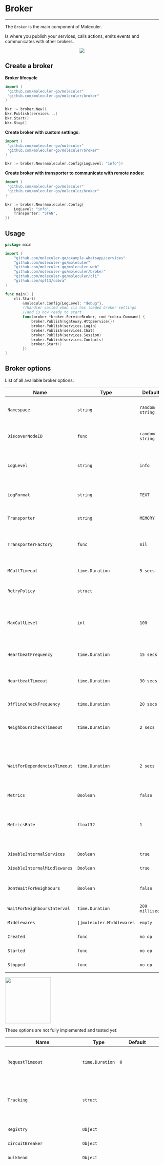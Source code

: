 # Broker

---

The `Broker` is the main component of Moleculer.

Is where you publish your services, calls actions, emits events and communicates with other brokers.

<div align="center">
    <img src="assets/service-broker-layers.png" />
</div>

## Create a broker

**Broker lifecycle**

```go
import (
 "github.com/moleculer-go/moleculer"
 "github.com/moleculer-go/moleculer/broker"
)

bkr := broker.New()
bkr.Publish(services...)
bkr.Start()
bkr.Stop()
```

**Create broker with custom settings:**

```go
import (
 "github.com/moleculer-go/moleculer"
 "github.com/moleculer-go/moleculer/broker"
)

bkr := broker.New(&moleculer.Config{LogLevel: "info"})
```

**Create broker with transporter to communicate with remote nodes:**

```go
import (
 "github.com/moleculer-go/moleculer"
 "github.com/moleculer-go/moleculer/broker"
)

bkr := broker.New(&moleculer.Config{
    LogLevel: "info",
    Transporter: "STAN",
})
```

## Usage

```go
package main

import (
	"github.com/moleculer-go/example-whatsapp/services"
	"github.com/moleculer-go/moleculer"
	"github.com/moleculer-go/moleculer-web"
	"github.com/moleculer-go/moleculer/broker"
	"github.com/moleculer-go/moleculer/cli"
	"github.com/spf13/cobra"
)

func main() {
	cli.Start(
        &moleculer.Config{LogLevel: "debug"},
        //handler called when cli has loaded broker settings
        //and is now ready to start
        func(broker *broker.ServiceBroker, cmd *cobra.Command) {
            broker.Publish(&gateway.HttpService{})
            broker.Publish(services.Login)
            broker.Publish(services.Chat)
            broker.Publish(services.Session)
            broker.Publish(services.Contacts)
            broker.Start()
        })
}
```

## Broker options

List of all available broker options:

| Name                         | Type                      | Default         | Description                                                                                                                   |
| ---------------------------- | ------------------------- | --------------- | ----------------------------------------------------------------------------------------------------------------------------- |
| `Namespace`                  | `string`                  | `random string` | Namespace of nodes to segment your nodes on the same network.                                                                 |
| `DiscoverNodeID`             | `func`                    | `random string` | Unique node identifier. Must be unique in a namespace.                                                                        |
| `LogLevel`                   | `string`                  | `info`          | Log level for built-in logger (trace, debug, info, warn, error, fatal).                                                       |
| `LogFormat`                  | `string`                  | `TEXT`          | Log formatter for built-in console logger. Values: `TEXT`, `JSON`                                                             |
| `Transporter`                | `string`                  | `MEMORY`        | Predefined transporter name. [Read more](networking.html).                                                                    |
| `TransporterFactory`         | `func`                    | `nil`           | Transporter factory. You can create your own transporter or use new transporters                                              |
| `MCallTimeout`               | `time.Duration`           | `5 secs`        | Timeout period for multiple calls ctx.MCall(...)                                                                              |
| `RetryPolicy`                | `struct`                  |                 | Retry policy settings. [Read more](fault-tolerance.html#Retry)                                                                |
| `MaxCallLevel`               | `int`                     | `100`           | Limit of calling level. If it reaches the limit, broker will throw an `MaxCallLevelError` error. _(Infinite loop protection)_ |
| `HeartbeatFrequency`         | `time.Duration`           | `15 secs`       | Period to send heartbeat packet to other nodes.                                                                               |
| `HeartbeatTimeout`           | `time.Duration`           | `30 secs`       | Period to wait before setting node to unavailable status.                                                                     |
| `OfflineCheckFrequency`      | `time.Duration`           | `20 secs`       | Period to check for off-line nodes.                                                                                           |
| `NeighboursCheckTimeout`     | `time.Duration`           | `2 secs`        | Period to wait for neighbours. Used during registry bootstrap and self-discovery.                                             |
| `WaitForDependenciesTimeout` | `time.Duration`           | `2 secs`        | Period to wait for dependencies (other services) to be found. This value is used when starting a new service.                 |
| `Metrics`                    | `Boolean`                 | `false`         | Enable [metrics](metrics.html) function.                                                                                      |
| `MetricsRate`                | `float32`                 | `1`             | Rate of metrics calls. `1` means to measure every request. `0.5` means to measure half of the requests.                       |
| `DisableInternalServices`    | `Boolean`                 | `true`          | Register [internal services](services.html#Internal-services).                                                                |
| `DisableInternalMiddlewares` | `Boolean`                 | `true`          | Register [internal middlewares](middlewares.html#Internal-middlewares).                                                       |
| `DontWaitForNeighbours`      | `Boolean`                 | `false`         | Tell if the broker will wait for neighbours during start-up.                                                                  |
| `WaitForNeighboursInterval`  | `time.Duration`           | `200 millisecs` | Period to wait for neighbours.                                                                                                |
| `Middlewares`                | `[]moleculer.Middlewares` | `empty`         | Register middlewares.                                                                                                         |
| `Created`                    | `func`                    | `no op`         | Fired when the broker is created.                                                                                             |
| `Started`                    | `func`                    | `no op`         | Fired when the broker started.                                                                                                |
| `Stopped`                    | `func`                    | `no op`         | Fired when the broker stopped.                                                                                                |

<img src="assets/under_construction.png" width=150/>

These options are not fully implemented and tested yet:

| Name                           | Type                             | Default          | Description                                                                                                                                                                                                       |
| ------------------------------ | -------------------------------- | ---------------- | ----------------------------------------------------------------------------------------------------------------------------------------------------------------------------------------------------------------- |
| `RequestTimeout`               | `time.Duration`                  | `0`              | Period to wait before reject a request with a `RequestTimeout` error. Disabled: `0`                                                                                                                               |
| `Tracking`                     | `struct`                         |                  | Tracking requests and waiting for running requests before shutdowning. [Read more](fault-tolerance.html)                                                                                                          |
| `Registry`                     | `Object`                         |                  | Settings of [Service Registry](registry.html)                                                                                                                                                                     |
| `circuitBreaker`               | `Object`                         |                  | Settings of [Circuit Breaker](fault-tolerance.html#Circuit-Breaker)                                                                                                                                               |
| `bulkhead`                     | `Object`                         |                  | Settings of [bulkhead](fault-tolerance.html#Bulkhead)                                                                                                                                                             |
| `transit.maxQueueSize`         | `Number`                         | `50000`          | A protection against inordinate memory usages when there are too many outgoing requests. If there are more than _stated_ outgoing live requests, the new requests will be rejected with `QueueIsFullError` error. |
| `transit.disableReconnect`     | `Boolean`                        | `false`          | Disables the reconnection logic while starting a broker                                                                                                                                                           |
| `transit.packetLogFilter`      | `Array`                          | `empty`          | Filters out the packets in debug logs                                                                                                                                                                             |
| `cacher`                       | `String` or `Object` or `Cacher` | `null`           | Cacher settings. [Read more](caching.html)                                                                                                                                                                        |
| `serializer`                   | `String` or `Serializer`         | `JSONSerializer` | Instance of serializer. [Read more](networking.html)                                                                                                                                                              |
| `skipProcessEventRegistration` | `Boolean`                        | `false`          | Skip the [default](https://github.com/moleculer-go/moleculer/blob/master/src/service-broker.js#L234) graceful shutdown event handlers. In this case you have to register them manually.                           |
| `validation`                   | `Boolean`                        | `true`           | Enable [parameters validation](validating.html).                                                                                                                                                                  |
| `validator`                    | `Validator`                      | `null`           | Custom Validator class for validation.                                                                                                                                                                            |

### Example Config

```go
import (
 "github.com/moleculer-go/moleculer"
 "github.com/moleculer-go/moleculer/broker"
)

bkr := broker.New(&moleculer.Config{
	LogLevel:                   "INFO",
	LogFormat:                  "TEXT",
	DiscoverNodeID:             discoverNodeID,
	Transporter:                "MEMORY",
	HeartbeatFrequency:         15 * time.Second,
	HeartbeatTimeout:           30 * time.Second,
	OfflineCheckFrequency:      20 * time.Second,
	NeighboursCheckTimeout:     2 * time.Second,
	WaitForDependenciesTimeout: 2 * time.Second,
	Metrics:                    false,
	MetricsRate:                1,
	DisableInternalServices:    false,
	DisableInternalMiddlewares: false,
	Created:                    func() {},
	Started:                    func() {},
	Stopped:                    func() {},
	MaxCallLevel:               100,
	RetryPolicy: RetryPolicy{
		Enabled: false,
	},
	RequestTimeout:            0,
	MCallTimeout:              5 * time.Second,
	WaitForNeighboursInterval: 200 * time.Millisecond,
})
```

## Examples

-   [Moleculer DB Examples](https://github.com/moleculer-go/moleculer-db/blob/master/examples/usersMongo/users.service.go)
-   [WhatsApp Example](https://github.com/moleculer-go/example-whatsapp/blob/master/cli/whatsapp_service.go)
-   [Broker Integration Tests](https://github.com/moleculer-go/moleculer/blob/develop/broker/broker_test.go)
